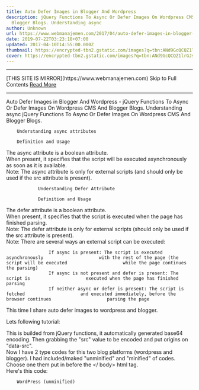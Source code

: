 ```yaml
---
title: Auto Defer Images in Blogger And Wordpress
description: jQuery Functions To Async Or Defer Images On Wordpress CMS And
  Blogger Blogs. Understanding async
author: Unknown
url: https://www.webmanajemen.com/2017/04/auto-defer-images-in-blogger-and-wordpress.html
date: 2019-07-22T03:23:18+07:00
updated: 2017-04-10T14:55:00.000Z
thumbnail: https://encrypted-tbn2.gstatic.com/images?q=tbn:ANd9GcQCQZ1lrGJs-Gmk6cKtdBHXyfgzRIAQYqScDZlU2o_MkjX0SylMtA
cover: https://encrypted-tbn2.gstatic.com/images?q=tbn:ANd9GcQCQZ1lrGJs-Gmk6cKtdBHXyfgzRIAQYqScDZlU2o_MkjX0SylMtA
---
```


<hr/> [THIS SITE IS MIRROR](https://www.webmanajemen.com) Skip to Full Contents <a href="https://www.webmanajemen.com/2017/04/auto-defer-images-in-blogger-and-wordpress.html" rel="follow" class="button" id="read-more">Read More</a> <hr/> Auto Defer Images in Blogger And Wordpress - jQuery Functions To Async Or Defer Images On Wordpress CMS And Blogger Blogs. Understanding async jQuery Functions To Async Or Defer Images On Wordpress CMS And Blogger         Blogs.     
        
        Understanding async attributes

        Definition and Usage     
The async attribute is a boolean attribute.         
When present, it specifies that the script will be executed             asynchronously as soon as it is available.         
Note:            The async attribute is only for external scripts (and should only             be used if the src attribute is present).         

                Understanding Defer Attribute             

                Definition and Usage             
The defer attribute is a boolean attribute.             
When present, it specifies that the script is executed when the                 page has finished parsing.             
Note:                The defer attribute is only for external scripts (should only                 be used if the src attribute is present).             
Note:                There are several ways an external script can be executed:             

                    If async is present: The script is executed asynchronously                     with the rest of the page (the script will be executed                     while the page continues the parsing)                 
                    If async is not present and defer is present: The script is                     executed when the page has finished parsing                 
                    If neither async or defer is present: The script is fetched                     and executed immediately, before the browser continues                     parsing the page                 



This time I share auto defer images to wordpress and blogger.     

Lets following tutorial:

This is builded from jQuery functions, it automatically generated         base64 encoding. Then grabbing the "src" value to be encoded and put         origins on "data-src".     
Now I have 2 type codes for this two blog platforms (wordpress and         blogger). I had included/maked "unminified" and "minified" of codes.         Choose one them put in before the </ body> html tag.     
        Here's this code:     

        WordPress (unminified)     

  <Script>
 $ ( "Img"). Each (function () {
 $ (This) .attr ( "Data-src", $ (this) .attr ( "src"));
 $ (This) .attr ( "src", the "data: image / png; base64, R0lGODlhAQABAAD / ACwAAAAAAQABAAACADs =")}
 );
 function init () {
 var e = document.getElementsByTagName ( "img");
 for (var t = 0; t <e.length; t ++) {
 if (e [t] .getAttribute ( "Data-src")) {
 e [t] .setAttribute ( "src", e [t] .getAttribute ( "Data-src"))}
 }
 }
 window.onload = init;
 </ Script>


        WordPress (minified)     

  <Script> $ ( "img"). Each (function () {$ (this) .attr ( "Data-src", $ (this) .attr ( "src")); $ (this) .attr ( " src ", the" data: image / png; base64, R0lGODlhAQABAAD / ACwAAAAAAQABAAACADs = ")}); function init () {var e = document.getElementsByTagName (" img "); for (var t = 0; t <e.length ; t ++) {if (e [t] .getAttribute ( "Data-src")) {e [t] .setAttribute ( "src", e [t] .getAttribute ( "Data-src"))}}} window .onload = init; </ script> 

        Blogger (unminified)     

  <Script type = "text / javascript">
 // <! [CDATA [
 $ ( "Img"). Each (function () {
 $ (This) .attr ( "Data-src", $ (this) .attr ( "src"));
 $ (This) .attr ( "src", the "data: image / png; base64, R0lGODlhAQABAAD / ACwAAAAAAQABAAACADs =")}
 );
 function init () {
 var e = document.getElementsByTagName ( "img");
 for (var t = 0; t <e.length; t ++) {if (e [t] .getAttribute ( "Data-src")) {e [t] .setAttribute ( "src", e [t] .getAttribute ( "Data-src"))}}} window.onload = init;  //]]>
 </ Script> 

        Blogger (minified)     

  <Script type = "text / javascript"> // <! [CDATA [$ ( "img"). Each (function () {$ (this) .attr ( "Data-src", $ (this) .attr ( "src")); $ (this) .attr ( "src", the "data: image / png; base64, R0lGODlhAQABAAD / ACwAAAAAAQABAAACADs =")}); function init () {var e = document.getElementsByTagName ( "img" ); for (var t = 0; t <e.length; t ++) {if (e [t] .getAttribute ( "Data-src")) {e [t] .setAttribute ( "src", e [t] .getAttribute ( "Data-src"))}}} window.onload = init;  //]]> </ script> <hr/> [THIS SITE IS MIRROR](https://www.webmanajemen.com) Skip to Full Contents <a href="https://www.webmanajemen.com/2017/04/auto-defer-images-in-blogger-and-wordpress.html" rel="follow" class="button" id="read-more">Read More</a> <hr/>